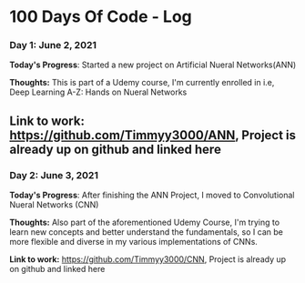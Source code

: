 # 100 Days Of Code - Log

### Day 1: June 2, 2021


**Today's Progress**: Started a new project on Artificial Nueral Networks(ANN) 

**Thoughts:** This is part of a Udemy course, I'm currently enrolled in i.e, Deep Learning A-Z: Hands on Nueral Networks

**Link to work:** https://github.com/Timmyy3000/ANN, Project is already up on github and linked here 
----

### Day 2: June 3, 2021

**Today's Progress**: After finishing the ANN Project, I moved to Convolutional Nueral Networks (CNN)

**Thoughts:** Also part of the aforementioned Udemy Course, I'm trying to learn new concepts and better understand the fundamentals, so I can be more flexible and diverse in my various implementations of CNNs.

**Link to work:** https://github.com/Timmyy3000/CNN, Project is already up on github and linked here 

